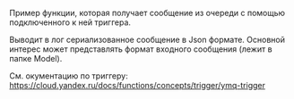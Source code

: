 Пример функции, которая получает сообщение из очереди с помощью подключенного к ней триггера.

Выводит в лог сериализованное сообщение в Json формате.
Основной интерес может представлять формат входного сообщения (лежит в папке Model).

См. окументацию по триггеру: https://cloud.yandex.ru/docs/functions/concepts/trigger/ymq-trigger

